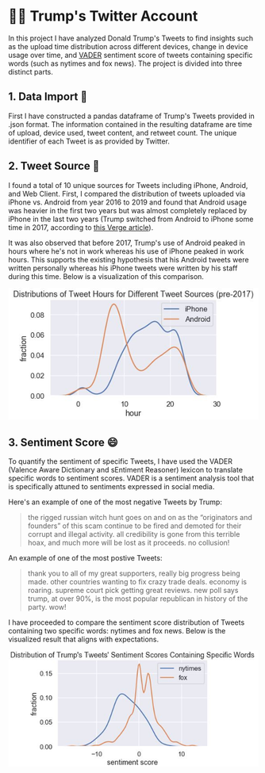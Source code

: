 # 👨‍💼 Trump's Twitter Account

In this project I have analyzed Donald Trump's Tweets to find insights such as the upload time distribution across different devices, change in device usage over time, and [VADER](https://github.com/cjhutto/vaderSentiment) sentiment score of tweets containing specific words (such as nytimes and fox news). The project is divided into three distinct parts.

## 1. Data Import 🦜

First I have constructed a pandas dataframe of Trump's Tweets provided in .json format. The information contained in the resulting dataframe are time of upload, device used, tweet content, and retweet count. The unique identifier of each Tweet is as provided by Twitter.

## 2. Tweet Source 📱

I found a total of 10 unique sources for Tweets including iPhone, Android, and Web Client. First, I compared the distribution of tweets uploaded via iPhone vs. Android from year 2016 to 2019 and found that Android usage was heavier in the first two years but was almost completely replaced by iPhone in the last two years (Trump switched from Android to iPhone some time in 2017, according to [this Verge article](https://www.theverge.com/2017/3/29/15103504/donald-trump-iphone-using-switched-android)).

It was also observed that before 2017, Trump's use of Android peaked in hours where he's not in work whereas his use of iPhone peaked in work hours. This supports the existing hypothesis that his Android tweets were written personally whereas his iPhone tweets were written by his staff during this time. Below is a visualization of this comparison.

![img](Capture2.JPG)

## 3. Sentiment Score 😄

To quantify the sentiment of specific Tweets, I have used the VADER (Valence Aware Dictionary and sEntiment Reasoner) lexicon to translate specific words to sentiment scores. VADER is a sentiment analysis tool that is specifically attuned to sentiments expressed in social media. 

Here's an example of one of the most negative Tweets by Trump:

> the rigged russian witch hunt goes on and on as the “originators and founders” of this scam continue to be fired and demoted for their corrupt and illegal activity. all credibility is gone from this terrible hoax, and much more will be lost as it proceeds. no collusion!

An example of one of the most postive Tweets:

> thank you to all of my great supporters, really big progress being made. other countries wanting to fix crazy trade deals. economy is roaring. supreme court pick getting great reviews. new poll says trump, at over 90%, is the most popular republican in history of the party. wow!

I have proceeded to compare the sentiment score distribution of Tweets containing two specific words: nytimes and fox news. Below is the visualized result that aligns with expectations.

![img](Capture3.JPG)
